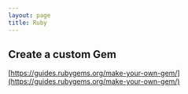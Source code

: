```yaml
---
layout: page
title: Ruby
---
```


## Create a custom Gem
[https://guides.rubygems.org/make-your-own-gem/](https://guides.rubygems.org/make-your-own-gem/)
